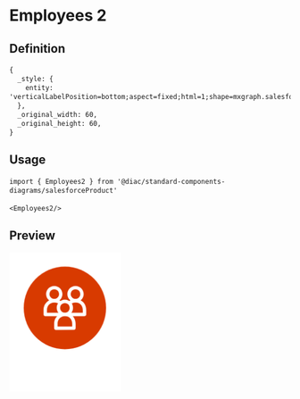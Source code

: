 # Employees 2

## Definition

```
{
  _style: { 
    entity: 'verticalLabelPosition=bottom;aspect=fixed;html=1;shape=mxgraph.salesforce.employees2;',
  },
  _original_width: 60,
  _original_height: 60,
}
```

## Usage

```
import { Employees2 } from '@diac/standard-components-diagrams/salesforceProduct'

<Employees2/>
```

## Preview

<img src="./employees-2.png" width="200"/>
